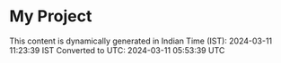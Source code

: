 # My Project

This content is dynamically generated in Indian Time (IST): 2024-03-11 11:23:39 IST
Converted to UTC: 2024-03-11 05:53:39 UTC

